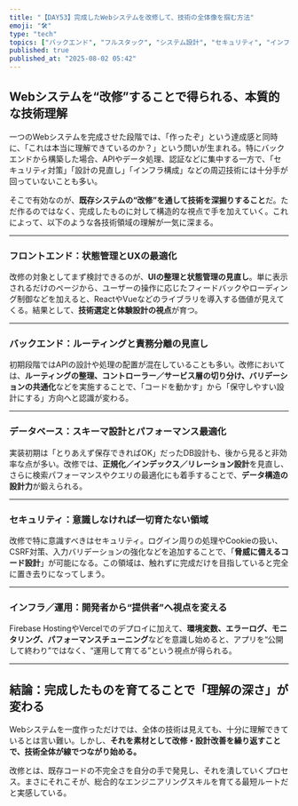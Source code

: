 ```yaml
---
title: "【DAY53】完成したWebシステムを改修して、技術の全体像を掴む方法"
emoji: "🛠️"
type: "tech"
topics: ["バックエンド", "フルスタック", "システム設計", "セキュリティ", "インフラ"]
published: true
published_at: "2025-08-02 05:42"
---
```


## Webシステムを“改修”することで得られる、本質的な技術理解

一つのWebシステムを完成させた段階では、「作ったぞ」という達成感と同時に、「これは本当に理解できているのか？」という問いが生まれる。特にバックエンドから構築した場合、APIやデータ処理、認証などに集中する一方で、「セキュリティ対策」「設計の見直し」「インフラ構成」などの周辺技術には十分手が回っていないことも多い。

そこで有効なのが、**既存システムの“改修”を通して技術を深掘りすること**だ。ただ作るのではなく、完成したものに対して構造的な視点で手を加えていく。これによって、以下のような各技術領域の理解が一気に深まる。

---

### フロントエンド：状態管理とUXの最適化

改修の対象としてまず検討できるのが、**UIの整理と状態管理の見直し**。単に表示されるだけのページから、ユーザーの操作に応じたフィードバックやローディング制御などを加えると、ReactやVueなどのライブラリを導入する価値が見えてくる。結果として、**技術選定と体験設計の視点**が育つ。

---

### バックエンド：ルーティングと責務分離の見直し

初期段階ではAPIの設計や処理の配置が混在していることも多い。改修においては、**ルーティングの整理、コントローラー／サービス層の切り分け、バリデーションの共通化**などを実施することで、「コードを動かす」から「保守しやすい設計にする」方向へと認識が変わる。

---

### データベース：スキーマ設計とパフォーマンス最適化

実装初期は「とりあえず保存できればOK」だったDB設計も、後から見ると非効率な点が多い。改修では、**正規化／インデックス／リレーション設計**を見直し、さらに検索パフォーマンスやクエリの最適化にも着手することで、**データ構造の設計力**が鍛えられる。

---

### セキュリティ：意識しなければ一切育たない領域

改修で特に意識すべきはセキュリティ。ログイン周りの処理やCookieの扱い、CSRF対策、入力バリデーションの強化などを追加することで、「**脅威に備えるコード設計**」が可能になる。この領域は、触れずに完成だけを目指していると完全に置き去りになってしまう。

---

### インフラ／運用：開発者から“提供者”へ視点を変える

Firebase HostingやVercelでのデプロイに加えて、**環境変数、エラーログ、モニタリング、パフォーマンスチューニング**などを意識し始めると、アプリを“公開して終わり”ではなく、“運用して育てる”という視点が得られる。

---

## 結論：完成したものを育てることで「理解の深さ」が変わる

Webシステムを一度作っただけでは、全体の技術は見えても、十分に理解できているとは言い難い。しかし、**それを素材として改修・設計改善を繰り返すことで、技術全体が線でつながり始める。**

改修とは、既存コードの不完全さを自分の手で発見し、それを潰していくプロセス。まさにそれこそが、総合的なエンジニアリングスキルを育てる最短ルートだと実感している。